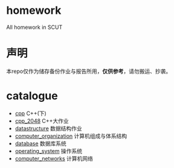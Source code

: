 # homework
All homework in SCUT

# 声明
本repo仅作为储存备份作业与报告所用，**仅供参考**，请勿搬运、抄袭。

# catalogue
* [cpp](./cpp/README.md) C++(下)
* [cpp_2048](./cpp_2048/README.md) C++大作业
* [datastructure](./datastructure/README.md) 数据结构作业
* [computer_organization](./computer_organization/README.md) 计算机组成与体系结构
* [database](./database/README.md) 数据库系统
* [operating_system](./operating_system/README.md) 操作系统
* [computer_networks](./computer_networks/README.md) 计算机网络